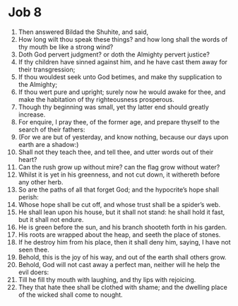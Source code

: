 ﻿# Job 8
1. Then answered Bildad the Shuhite, and said, 
2. How long wilt thou speak these things? and how long shall the words of thy mouth be like a strong wind? 
3. Doth God pervert judgment? or doth the Almighty pervert justice? 
4. If thy children have sinned against him, and he have cast them away for their transgression; 
5. If thou wouldest seek unto God betimes, and make thy supplication to the Almighty; 
6. If thou wert pure and upright; surely now he would awake for thee, and make the habitation of thy righteousness prosperous. 
7. Though thy beginning was small, yet thy latter end should greatly increase. 
8. For enquire, I pray thee, of the former age, and prepare thyself to the search of their fathers: 
9. (For we are but of yesterday, and know nothing, because our days upon earth are a shadow:) 
10. Shall not they teach thee, and tell thee, and utter words out of their heart? 
11. Can the rush grow up without mire? can the flag grow without water? 
12. Whilst it is yet in his greenness, and not cut down, it withereth before any other herb. 
13. So are the paths of all that forget God; and the hypocrite’s hope shall perish: 
14. Whose hope shall be cut off, and whose trust shall be a spider’s web. 
15. He shall lean upon his house, but it shall not stand: he shall hold it fast, but it shall not endure. 
16. He is green before the sun, and his branch shooteth forth in his garden. 
17. His roots are wrapped about the heap, and seeth the place of stones. 
18. If he destroy him from his place, then it shall deny him, saying, I have not seen thee. 
19. Behold, this is the joy of his way, and out of the earth shall others grow. 
20. Behold, God will not cast away a perfect man, neither will he help the evil doers: 
21. Till he fill thy mouth with laughing, and thy lips with rejoicing. 
22. They that hate thee shall be clothed with shame; and the dwelling place of the wicked shall come to nought. 
